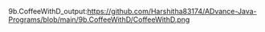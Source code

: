 9b.CoffeeWithD_output:https://github.com/Harshitha83174/ADvance-Java-Programs/blob/main/9b.CoffeeWithD/CoffeeWithD.png
